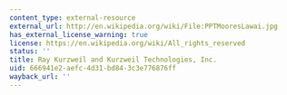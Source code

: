 ```yaml
---
content_type: external-resource
external_url: http://en.wikipedia.org/wiki/File:PPTMooresLawai.jpg
has_external_license_warning: true
license: https://en.wikipedia.org/wiki/All_rights_reserved
status: ''
title: Ray Kurzweil and Kurzweil Technologies, Inc.
uid: 666941e2-aefc-4d31-bd84-3c3e776876ff
wayback_url: ''
---
```

